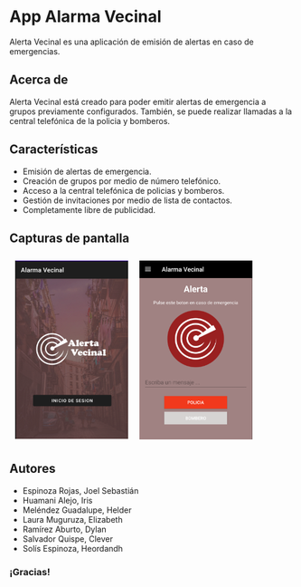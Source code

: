# App Alarma Vecinal
Alerta Vecinal es una aplicación de emisión de alertas en caso de emergencias.

## Acerca de 
Alerta Vecinal está creado para poder emitir alertas de emergencia a grupos previamente configurados. También, se puede realizar llamadas a la central telefónica de la policia y bomberos.

## Características
- Emisión de alertas de emergencia.
- Creación de grupos por medio de número telefónico.
- Acceso a la central telefónica de policias y bomberos.
- Gestión de invitaciones por medio de lista de contactos.
- Completamente libre de publicidad.

## Capturas de pantalla
[<img src="/screenshot/login.png" align="left" width="200" hspace="10" vspace="10">](/screenshot/login.png)
[<img src="/screenshot/main.png" align="center" width="200" hspace="10" vspace="10">](/screenshot/main.png)

## Autores
- Espinoza Rojas, Joel Sebastián 
- Huamani Alejo, Iris 
- Meléndez Guadalupe, Helder 
- Laura Muguruza, Elizabeth
- Ramírez Aburto, Dylan
- Salvador Quispe, Clever 
- Solís Espinoza, Heordandh

### ¡Gracias!